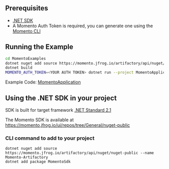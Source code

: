 ## Prerequisites
- [.NET SDK](https://dotnet.microsoft.com/download)
- A Momento Auth Token is required, you can generate one using the [Momento CLI](https://github.com/momentohq/momento-cli)

## Running the Example
```bash
cd MomentoExamples
dotnet nuget add source https://momento.jfrog.io/artifactory/api/nuget/nuget-public --name Momento-Artifactory
dotnet build
MOMENTO_AUTH_TOKEN=<YOUR AUTH TOKEN> dotnet run --project MomentoApplication
```

Example Code: [MomentoApplication](MomentoExamples/MomentoApplication/Program.cs)

## Using the .NET SDK in your project
SDK is built for target framework [.NET Standard 2.1 ](https://github.com/dotnet/standard/blob/master/docs/versions/netstandard2.1.md)

The Momento SDK is available at https://momento.jfrog.io/ui/repos/tree/General/nuget-public

### CLI command to add to your project
```
dotnet nuget add source https://momento.jfrog.io/artifactory/api/nuget/nuget-public --name Momento-Artifactory
dotnet add package MomentoSdk
```
